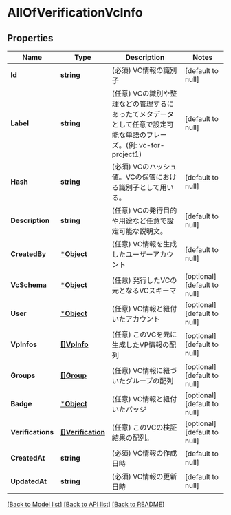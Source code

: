 # AllOfVerificationVcInfo

## Properties
Name | Type | Description | Notes
------------ | ------------- | ------------- | -------------
**Id** | **string** | (必須) VC情報の識別子 | [default to null]
**Label** | **string** | (任意) VCの識別や整理などの管理するにあったてメタデータとして任意で設定可能な単語のフレーズ。(例: vc-for-project1) | [default to null]
**Hash** | **string** | (必須) VCのハッシュ値。VCの保管における識別子として用いる。 | [default to null]
**Description** | **string** | (任意) VCの発行目的や用途など任意で設定可能な説明文。 | [default to null]
**CreatedBy** | [***Object**](.md) | (任意) VC情報を生成したユーザーアカウント | [default to null]
**VcSchema** | [***Object**](.md) | (任意) 発行したVCの元となるVCスキーマ | [optional] [default to null]
**User** | [***Object**](.md) | (任意) VC情報と紐付いたアカウント | [optional] [default to null]
**VpInfos** | [**[]VpInfo**](VpInfo.md) | (任意) このVCを元に生成したVP情報の配列 | [optional] [default to null]
**Groups** | [**[]Group**](Group.md) | (任意) VC情報に紐づいたグループの配列 | [optional] [default to null]
**Badge** | [***Object**](.md) | (任意) VC情報と紐付いたバッジ | [optional] [default to null]
**Verifications** | [**[]Verification**](Verification.md) | (任意) このVCの検証結果の配列。 | [optional] [default to null]
**CreatedAt** | **string** | (必須) VC情報の作成日時 | [default to null]
**UpdatedAt** | **string** | (必須) VC情報の更新日時 | [default to null]

[[Back to Model list]](../README.md#documentation-for-models) [[Back to API list]](../README.md#documentation-for-api-endpoints) [[Back to README]](../README.md)

